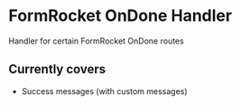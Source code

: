 # FormRocket OnDone Handler
Handler for certain FormRocket OnDone routes 

## Currently covers
- Success messages (with custom messages)
